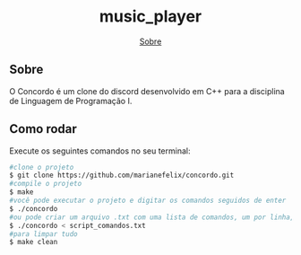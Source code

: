 <h1 align="center">music_player</h1>

<p align="center">
  <a href="#sobre">Sobre</a>
</p>

## Sobre

O Concordo é um clone do discord desenvolvido em C++ para a disciplina de Linguagem de Programação I.

## Como rodar

Execute os seguintes comandos no seu terminal:

```bash
#clone o projeto
$ git clone https://github.com/marianefelix/concordo.git
#compile o projeto
$ make
#você pode executar o projeto e digitar os comandos seguidos de enter
$ ./concordo
#ou pode criar um arquivo .txt com uma lista de comandos, um por linha, e redirecionar esse arquivo como entrada padrão
$ ./concordo < script_comandos.txt
#para limpar tudo
$ make clean
```

